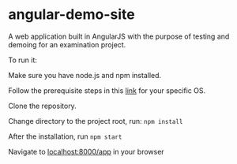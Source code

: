 # angular-demo-site

A web application built in AngularJS with the purpose of testing and demoing for an examination project.

To run it:

Make sure you have node.js and npm installed.

Follow the prerequisite steps in this [link](https://github.com/nodejs/node-gyp) for your specific OS.

Clone the repository.

Change directory to the project root, run: `npm install`

After the installation, run `npm start`

Navigate to [localhost:8000/app](http://localhost:8000/app) in your browser
